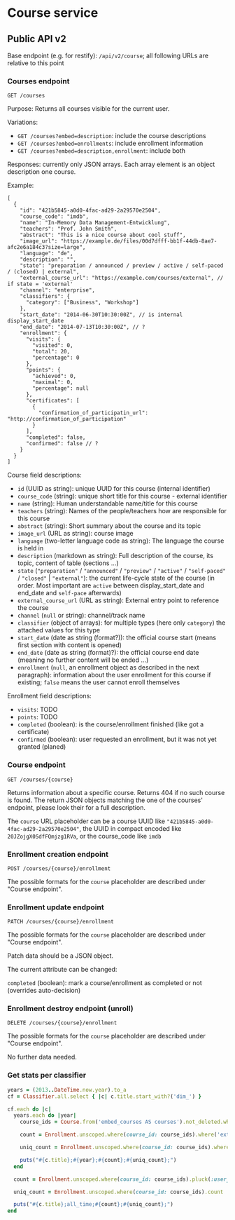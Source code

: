 # Course service

## Public API v2

Base endpoint (e.g. for restify): `/api/v2/course`; all following URLs are relative to this point

### Courses endpoint

`GET /courses`

Purpose: Returns all courses visible for the current user.

Variations:

- `GET /courses?embed=description`: include the course descriptions
- `GET /courses?embed=enrollments`: include enrollment information
- `GET /courses?embed=description,enrollment`: include both

Responses: currently only JSON arrays. Each array element is an object description one course.

Example:

```jsonc
[
  {
    "id": "421b5845-a0d0-4fac-ad29-2a29570e2504",
    "course_code": "imdb",
    "name": "In-Memory Data Management-Entwicklung",
    "teachers": "Prof. John Smith",
    "abstract": "This is a nice course about cool stuff",
    "image_url": "https://example.de/files/00d7dfff-bb1f-44db-8ae7-afc2e6a184c3?size=large",
    "language": "de",
    "description": "",
    "state": "preparation / announced / preview / active / self-paced / (closed) | external",
    "external_course_url": "https://example.com/courses/external", // if state = 'external'
    "channel": "enterprise",
    "classifiers": {
      "category": ["Business", "Workshop"]
    },
    "start_date": "2014-06-30T10:30:00Z", // is internal display_start_date
    "end_date": "2014-07-13T10:30:00Z", // ?
    "enrollment": {
      "visits": {
        "visited": 0,
        "total": 20,
        "percentage": 0
      },
      "points": {
        "achieved": 0,
        "maximal": 0,
        "percentage": null
      },
      "certificates": [
        {
          "confirmation_of_participatin_url": "http://confirmation_of_participation"
        }
      ],
      "completed": false,
      "confirmed": false // ?
    }
  }
]
```

Course field descriptions:

- `id` (UUID as string): unique UUID for this course (internal identifier)
- `course_code` (string): unique short title for this course - external identifier
- `name` (string): Human understandable name/title for this course
- `teachers` (string): Names of the people/teachers how are responsible for this course
- `abstract` (string): Short summary about the course and its topic
- `image_url` (URL as string): course image
- `language` (two-letter language code as string): The language the course is held in
- `description` (markdown as string): Full description of the course, its topic, content of table (sections ...)
- `state` (`"preparation"` / `"announced"` / `"preview"` / `"active"` / `"self-paced"` / `"closed"` | `"external"`): the current life-cycle state of the course (in order. Most important are `active` between display_start_date and end_date and `self-pace` afterwards)
- `external_course_url` (URL as string): External entry point to reference the course
- `channel` (`null` or string): channel/track name
- `classifier` (object of arrays): for multiple types (here only `category`) the attached values for this type
- `start_date` (date as string (format?)): the official course start (means first section with content is opened)
- `end_date` (date as string (format)?): the official course end date (meaning no further content will be ended ...)
- `enrollment` (`null`, an enrollment object as described in the next paragraph): information about the user enrollment for this course if existing; `false` means the user cannot enroll themselves

Enrollment field descriptions:

- `visits`: TODO
- `points`: TODO
- `completed` (boolean): is the course/enrollment finished (like got a certificate)
- `confirmed` (boolean): user requested an enrollment, but it was not yet granted (planed)

### Course endpoint

`GET /courses/{course}`

Returns information about a specific course. Returns 404 if no such course is found. The return JSON objects matching the one of the courses' endpoint, please look their for a full description.

The `course` URL placeholder can be a course UUID like `"421b5845-a0d0-4fac-ad29-2a29570e2504"`, the UUID in compact encoded like `20JZojgX0SdfFQmjzg1RVa`, or the course_code like `imdb`

### Enrollment creation endpoint

`POST /courses/{course}/enrollment`

The possible formats for the `course` placeholder are described under "Course endpoint".

### Enrollment update endpoint

`PATCH /courses/{course}/enrollment`

The possible formats for the `course` placeholder are described under "Course endpoint".

Patch data should be a JSON object.

The current attribute can be changed:

`completed` (boolean): mark a course/enrollment as completed or not (overrides auto-decision)

### Enrollment destroy endpoint (unroll)

`DELETE /courses/{course}/enrollment`

The possible formats for the `course` placeholder are described under "Course endpoint".

No further data needed.

### Get stats per classifier

```ruby
years = (2013..DateTime.now.year).to_a
cf = Classifier.all.select { |c| c.title.start_with?('dim_') }

cf.each do |c|
  years.each do |year|
    course_ids = Course.from('embed_courses AS courses').not_deleted.where('hstore(\'id\', ?) <@ ANY(fixed_classifiers)', c.id).select(:id)

    count = Enrollment.unscoped.where(course_id: course_ids).where('extract(year  from created_at) = ?', year).pluck(:user_id).uniq.count

    uniq_count = Enrollment.unscoped.where(course_id: course_ids).where('extract(year  from created_at) = ?', year).count

    puts("#{c.title};#{year};#{count};#{uniq_count};")
  end

  count = Enrollment.unscoped.where(course_id: course_ids).pluck(:user_id).uniq.count

  uniq_count = Enrollment.unscoped.where(course_id: course_ids).count

  puts("#{c.title};all_time;#{count};#{uniq_count};")
end
```
